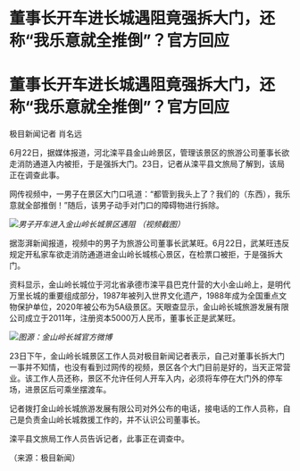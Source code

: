 # 董事长开车进长城遇阻竟强拆大门，还称“我乐意就全推倒”？官方回应

# 董事长开车进长城遇阻竟强拆大门，还称“我乐意就全推倒”？官方回应

极目新闻记者 肖名远

6月22日，据媒体报道，河北滦平县金山岭景区，管理该景区的旅游公司董事长欲走消防通道入内被拒，于是强拆大门。23日，记者从滦平县文旅局了解到，该局正在调查此事。

网传视频中，一男子在景区大门口吼道：“都管到我头上了？我们的（东西），我乐意就全部推倒！”随后，该男子动手对门口的障碍物进行拆除。

![](https://inews.gtimg.com/om_bt/O4Y1pxoUQp7tyI0ZIftwZzBvI6tMXtjZDG5FyTpbyazuQAA/1000)_男子开车进入金山岭长城景区遇阻
（视频截图）_

据澎湃新闻报道，视频中的男子为旅游公司董事长武某旺。6月22日，武某旺违反规定开私家车欲走消防通道进金山岭长城核心景区，在检票口被拒，于是强拆大门。

资料显示，金山岭长城位于河北省承德市滦平县巴克什营的大小金山岭上，是明代万里长城的重要组成部分，1987年被列入世界文化遗产，1988年成为全国重点文物保护单位，2020年被公布为5A级景区。天眼查显示，金山岭长城旅游发展有限公司成立于2011年，注册资本5000万人民币，董事长正是武某旺。

![](https://inews.gtimg.com/om_bt/ONk-4QQY4iHB9N6E-I9PEMcSc4G4NMEM9iWSaJlE44yLYAA/1000)_图源：金山岭长城官方微博_

23日下午，金山岭长城景区工作人员对极目新闻记者表示，自己对董事长拆大门一事并不知情，也没有看到过网传的视频，景区各个大门目前是好的，当天正常营业。该工作人员还称，景区不允许任何人开车入内，必须将车停在大门外的停车场，进景区后可乘坐摆渡车。

记者拨打金山岭长城旅游发展有限公司对外公布的电话，接电话的工作人员称，自己是负责金山岭长城救援工作的，并不认识公司董事长。

滦平县文旅局工作人员告诉记者，此事正在调查中。

（来源：极目新闻）


